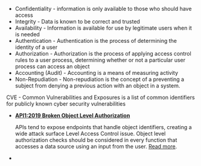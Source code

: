 - Confidentiality - information is only available to those who should have access
- Integrity - Data is known to be correct and trusted
- Availability - Information is available for use by legitimate users when it is needed
- Authentication - Authentication is the process of determining the identity of a user
- Authorization - Authorization is the process of applying access control rules to a user process, determining whether or not a particular user process can access an object
- Accounting (Audit) - Accounting is a means of measuring activity
- Non-Repudiation - Non-repudiation is the concept of a preventing a subject from denying a previous action with an object in a system.


CVE - Common Vulnerabilities and Exposures is a list of common identifiers for publicly known cyber security vulnerabilities



- **[API1:2019 Broken Object Level Authorization](https://github.com/OWASP/API-Security/blob/master/2019/en/src/0xa1-broken-object-level-authorization.md)**

  APIs tend to expose endpoints that handle object identifiers, creating a wide attack surface Level Access Control issue. Object level authorization checks should be considered in every function that accesses a data source using an input from the user. [Read more](https://github.com/OWASP/API-Security/blob/master/2019/en/src/0xa1-broken-object-level-authorization.md).

- 